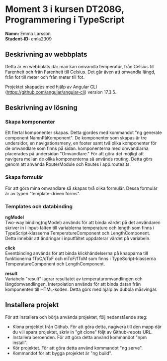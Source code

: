 # Moment 3 i kursen DT208G, Programmering i TypeScript
**Namn:** Emma Larsson\
**Student-ID:** emla2309

## Beskrivning av webbplats
Detta är en webbplats där man kan omvandla temperatur, från Celsius till Farenheit och från Farenheit till Celsius. Det går även att omvandla längd, från fot till meter och från meter till fot.

Projektet skapades med hjälp av Angular CLI (https://github.com/angular/angular-cli) version 17.3.5.

## Beskrivning av lösning
### Skapa komponenter
Ett flertal komponenter skapas. Detta gjordes med kommandot "ng generate component NamnPåKomponent". De komponenter som skapas är tre undersidor, en navigationsmeny, en footer samt två olika komponenter för de omvandlare som finns på sidan. komponenterna med omvandlarna placerades på undersidan "Omvandlare." För att göra det möjligt att navigera mellan de olika komponenterna så används routing. Detta görs genom att använda RouterModule och Routes i app.routes.ts.

### Skapa formulär
För att göra mina omvandlare så skapas två olika formulär. Dessa formulär är av typen "template-driven forms".

### Templates och databinding
**ngModel**\
Two-way binding(ngModel) används för att binda värdet på det användaren skriver in i input-fälten till variablerna temperature och length som finns i TypeScript-klasserna TemperatureComponent och LengthComponent. Detta innebär att ändringar i inputfältet uppdaterar värdet på variabeln.

**click**\
Eventbinding används för att binda klickhändelserna på knapparna till funktionerna fToC/cToF och mToF/fToM som finns i TypeScript-klasserna TemperatureComponent och LengthComponent.

**result**\
Variabeln "result" lagrar resultatet av temperaturomvandlingen och längdomvandlingen. Interpolation används för att binda datan från komponenten till HTML-koden. Detta görs med hjälp av dubbla måsvingar.

## Installera projekt

För att installera och börja använda projektet, följ nedanstående steg:
* Klona projektet från Github. För att göra detta, nagivera till den mapp där du vill spara projektet, skriv in "git clone" följt av Github-repots URL.
* Installera beroenden. För att göra detta använd kommandot "npm install".
* Kör projektet. För att göra detta använd kommandot "ng serve".
* Kommandot för att bygga projektet är "ng build".
